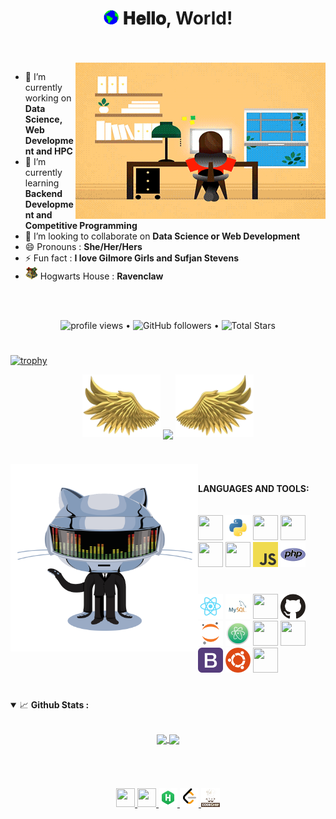 <h1 align="center">
  <a target="_blank">
    <img src="Blob/Earth.gif" width="24px" style="max-width:100%;">
  </a>
  𝐇𝐞𝐥𝐥𝐨, World!
</h1>

<br/>
<br/>
<a target="_blank">
  <img align="right" height="250" width="400" alt="GIF" src="Blob/image.gif">
</a>

- 🔭 I’m currently working on **Data Science, Web Development and HPC**
- 🌱 I’m currently learning **Backend Development and Competitive Programming**
- 👯 I’m looking to collaborate on **Data Science or Web Development**
- 😄 Pronouns : **She/Her/Hers**
- ⚡ Fun fact : **I love Gilmore Girls and Sufjan Stevens**
- <img src="Blob/house.png" width="20px" height="20px"/>  Hogwarts House : **Ravenclaw** 

<br/>
<br/>

<p align="center">
  <img src="https://gpvc.arturio.dev/sn2606" alt="profile views"> •  
  <img alt="GitHub followers" src="https://img.shields.io/github/followers/sn2606?label=Followers&style=social"> •   
  <img src="https://img.shields.io/github/stars/sn2606?label=Stars" alt="Total Stars">
</p>

#

[![trophy](https://github-profile-trophy.vercel.app/?username=sn2606&column=7&margin-w=15&margin-h=15&no-bg=true&no-frame=true&theme=juicyfresh)](https://github.com/sn2606)

<p align="center">
  <a>
    <img height="100" width="125" src="Blob/left.png">
    <img align="center" src="https://github-readme-streak-stats.herokuapp.com/?user=sn2606&theme=dark&hide_border=true"/>
    <img height="100" width="125" src="Blob/right.png">
  </a>
</p>

#

<a target="_blank"><img align="left" height="300" width="300" alt="GIF" src="Blob/github.gif"></a>
<br/>

**LANGUAGES AND TOOLS:**  
<br/>
<br/>
<code><img height="40" width="40" src="https://images.vexels.com/media/users/3/166401/isolated/preview/b82aa7ac3f736dd78570dd3fa3fa9e24-java-programming-language-icon-by-vexels.png"></code>
<code><img height="40" width="40" src="https://raw.githubusercontent.com/github/explore/80688e429a7d4ef2fca1e82350fe8e3517d3494d/topics/python/python.png"></code>
<code><img height="40" width="40" src="https://www.naveedashfaq.me/img/c++.png"></code>
<code><img height="40" width="40" src="https://cdn.iconscout.com/icon/free/png-512/c-programming-569564.png"></code>
<code><img height="40" width="40" src="https://www.flaticon.com/svg/static/icons/svg/1216/1216733.svg"></code>
<code><img height="40" width="40" src="https://cdn.iconscout.com/icon/free/png-256/css-131-722685.png"></code>
<code><img height="40" width="40" src="https://raw.githubusercontent.com/github/explore/80688e429a7d4ef2fca1e82350fe8e3517d3494d/topics/javascript/javascript.png"></code>
<code><img height="40" width="40" src="https://raw.githubusercontent.com/github/explore/80688e429a7d4ef2fca1e82350fe8e3517d3494d/topics/php/php.png"></code>
#
<code><img height="40" width="40" src="https://raw.githubusercontent.com/github/explore/80688e429a7d4ef2fca1e82350fe8e3517d3494d/topics/react/react.png"></code>
<code><img height="40" width="40" src="https://raw.githubusercontent.com/github/explore/80688e429a7d4ef2fca1e82350fe8e3517d3494d/topics/mysql/mysql.png"></code>
<code><img height="40" width="40" src="https://upload.wikimedia.org/wikipedia/commons/thumb/3/3f/Git_icon.svg/1024px-Git_icon.svg.png"></code>
<code><img height="40" width="40" src="https://raw.githubusercontent.com/github/explore/80688e429a7d4ef2fca1e82350fe8e3517d3494d/topics/github-api/github-api.png"></code>
<code><img height="40" width="40" src="https://raw.githubusercontent.com/github/explore/80688e429a7d4ef2fca1e82350fe8e3517d3494d/topics/jupyter-notebook/jupyter-notebook.png"></code>
<code><img height="40" width="40" src="https://raw.githubusercontent.com/github/explore/80688e429a7d4ef2fca1e82350fe8e3517d3494d/topics/atom/atom.png"></code>
<code><img height="40" width="40" src="https://upload.wikimedia.org/wikipedia/commons/thumb/9/9a/Visual_Studio_Code_1.35_icon.svg/1024px-Visual_Studio_Code_1.35_icon.svg.png"></code>
<code><img height="40" width="40" src="https://upload.wikimedia.org/wikipedia/commons/thumb/9/98/Apache_NetBeans_Logo.svg/640px-Apache_NetBeans_Logo.svg.png"></code>
<code><img height="40" width="40" src="https://raw.githubusercontent.com/github/explore/80688e429a7d4ef2fca1e82350fe8e3517d3494d/topics/bootstrap/bootstrap.png"></code>
<code><img height="40" width="40" src="https://raw.githubusercontent.com/github/explore/80688e429a7d4ef2fca1e82350fe8e3517d3494d/topics/ubuntu/ubuntu.png"></code>
<code><img height="40" width="40" src="https://www.flaticon.com/svg/vstatic/svg/888/888882.svg?token=exp=1619944502~hmac=83071aa67d954f5f7f02a5393b2bec9a"></code>
<br/>

#

<details open="">
<summary>
  <g-emoji class="g-emoji" alias="chart_with_upwards_trend" fallback-src="https://github.githubassets.com/images/icons/emoji/unicode/1f4c8.png">📈</g-emoji> 
  <strong>Github Stats : </strong>
</summary>
<br>
  
<p align="center">
  <a href="https://github.com/sn2606">
    <img align="center" src="https://github-readme-stats.vercel.app/api?username=sn2606&show_icons=true&hide_border=true&title_color=94b4a4&amp&icon_color=FFFFFF&amp&text_color=FFFFFF&amp&bg_color=000000&count_private=true&include_all_commits=true"/>
  </a>
  <a href="https://github.com/sn2606">
    <img align="center" height="195px" src="https://github-readme-stats.vercel.app/api/top-langs/?username=sn2606&text_color=FFFFFF&bg_color=000000&title_color=94b4a4&langs_count=15&layout=compact&hide_border=true" />
  </a>
</p>
</details>
<br>

#

<p align="center">
  <a href="https://www.linkedin.com/in/swaranjana-nayak/" target="_blank">
    <code><img height="30" width="30" src="https://www.flaticon.com/svg/vstatic/svg/174/174857.svg?token=exp=1619943882~hmac=d83826beae2d1e707168c87d24e0d090"/></code>
  </a>
  <a href="https://www.instagram.com/swaranjananayak/" target="_blank">
    <code><img height="30" width="30" src="https://www.flaticon.com/svg/vstatic/svg/2111/2111463.svg?token=exp=1619943835~hmac=f85cf32aa387b7fb694269988a11d0e3"/></code>
  </a>    

  <a href="https://www.hackerrank.com/sn2606/" target="_blank">
    <code><img height="30" width="30" src="Blob/hr.jpg"/></code>
  </a>
  
  <a href="https://leetcode.com/sn2606/" target="_blank">
    <code><img height="30" width="30" src="Blob/LeetCode.png"/></code>
  </a>

  <!-- <a href="http://www.codeforces.com/profile/sn2606" target="_blank">
    <code><img height="60" width="60" src="Blob/cf.png"/></code>
  </a> -->
  
  <a href="https://www.codechef.com/users/sn2606" target="_blank">
    <code><img height="30" width="30" src="Blob/cc.png"/></code>
  </a>
</p>

<br/>